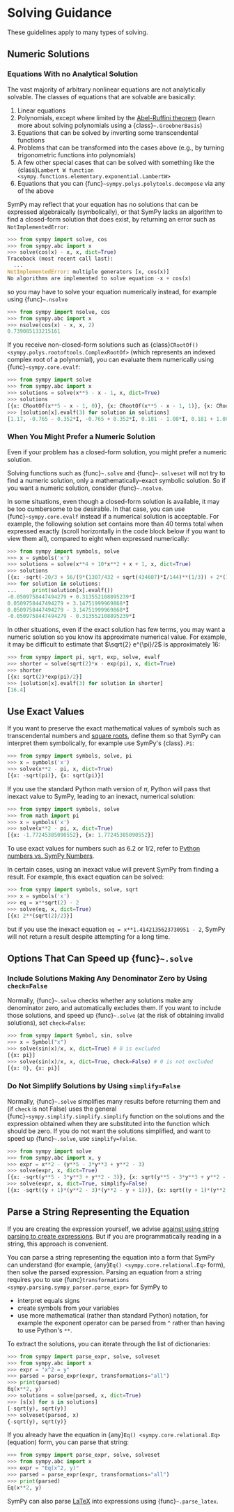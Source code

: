 # Solving Guidance

These guidelines apply to many types of solving.

## Numeric Solutions

### Equations With no Analytical Solution

The vast majority of arbitrary nonlinear equations are not analytically
solvable. The classes of equations that are solvable are basically:
1. Linear equations
2. Polynomials, except where limited by the [Abel-Ruffini
   theorem](https://en.wikipedia.org/wiki/Abel%E2%80%93Ruffini_theorem) (learn
   more about solving polynomials using a {class}`~.GroebnerBasis`)
3. Equations that can be solved by inverting some transcendental functions
4. Problems that can be transformed into the cases above (e.g., by turning
trigonometric functions into polynomials)
5. A few other special cases that can be solved with something like the
{class}`Lambert W function <sympy.functions.elementary.exponential.LambertW>`
6. Equations that you can {func}`~sympy.polys.polytools.decompose` via any of
   the above

SymPy may reflect that your equation has no solutions that can be expressed
algebraically (symbolically), or that SymPy lacks an algorithm to find a
closed-form solution that does exist, by returning an error such as
`NotImplementedError`:

```py
>>> from sympy import solve, cos
>>> from sympy.abc import x
>>> solve(cos(x) - x, x, dict=True)
Traceback (most recent call last):
  ...
NotImplementedError: multiple generators [x, cos(x)]
No algorithms are implemented to solve equation -x + cos(x)
```

so you may have to solve your equation numerically instead, for example using
{func}`~.nsolve`

```py
>>> from sympy import nsolve, cos
>>> from sympy.abc import x
>>> nsolve(cos(x) - x, x, 2)
0.739085133215161
```

If you receive non-closed-form solutions such as {class}`CRootOf()
<sympy.polys.rootoftools.ComplexRootOf>` (which represents an indexed complex
root of a polynomial), you can evaluate them numerically using
{func}`~sympy.core.evalf`:

```py
>>> from sympy import solve
>>> from sympy.abc import x
>>> solutions = solve(x**5 - x - 1, x, dict=True)
>>> solutions
[{x: CRootOf(x**5 - x - 1, 0)}, {x: CRootOf(x**5 - x - 1, 1)}, {x: CRootOf(x**5 - x - 1, 2)}, {x: CRootOf(x**5 - x - 1, 3)}, {x: CRootOf(x**5 - x - 1, 4)}]
>>> [solution[x].evalf(3) for solution in solutions]
[1.17, -0.765 - 0.352*I, -0.765 + 0.352*I, 0.181 - 1.08*I, 0.181 + 1.08*I]
```

### When You Might Prefer a Numeric Solution
Even if your problem has a closed-form solution, you might prefer a numeric
solution.

Solving functions such as {func}`~.solve` and {func}`~.solveset` will not try to
find a numeric solution, only a mathematically-exact symbolic solution. So if
you want a numeric solution, consider {func}`~.nsolve`.

In some situations, even though a closed-form solution is available, it may be
too cumbersome to be desirable. In that case, you can use
{func}`~sympy.core.evalf` instead if a numerical solution is acceptable. For
example, the following solution set contains more than 40 terms total when
expressed exactly (scroll horizontally in the code block below if you want to
view them all), compared to eight when expressed numerically:

```py
>>> from sympy import symbols, solve
>>> x = symbols('x')
>>> solutions = solve(x**4 + 10*x**2 + x + 1, x, dict=True)
>>> solutions
[{x: -sqrt(-20/3 + 56/(9*(1307/432 + sqrt(434607)*I/144)**(1/3)) + 2*(1307/432 + sqrt(434607)*I/144)**(1/3))/2 - sqrt(-40/3 - 2*(1307/432 + sqrt(434607)*I/144)**(1/3) + 2/sqrt(-20/3 + 56/(9*(1307/432 + sqrt(434607)*I/144)**(1/3)) + 2*(1307/432 + sqrt(434607)*I/144)**(1/3)) - 56/(9*(1307/432 + sqrt(434607)*I/144)**(1/3)))/2}, {x: sqrt(-20/3 + 56/(9*(1307/432 + sqrt(434607)*I/144)**(1/3)) + 2*(1307/432 + sqrt(434607)*I/144)**(1/3))/2 - sqrt(-40/3 - 2*(1307/432 + sqrt(434607)*I/144)**(1/3) - 2/sqrt(-20/3 + 56/(9*(1307/432 + sqrt(434607)*I/144)**(1/3)) + 2*(1307/432 + sqrt(434607)*I/144)**(1/3)) - 56/(9*(1307/432 + sqrt(434607)*I/144)**(1/3)))/2}, {x: sqrt(-40/3 - 2*(1307/432 + sqrt(434607)*I/144)**(1/3) - 2/sqrt(-20/3 + 56/(9*(1307/432 + sqrt(434607)*I/144)**(1/3)) + 2*(1307/432 + sqrt(434607)*I/144)**(1/3)) - 56/(9*(1307/432 + sqrt(434607)*I/144)**(1/3)))/2 + sqrt(-20/3 + 56/(9*(1307/432 + sqrt(434607)*I/144)**(1/3)) + 2*(1307/432 + sqrt(434607)*I/144)**(1/3))/2}, {x: sqrt(-40/3 - 2*(1307/432 + sqrt(434607)*I/144)**(1/3) + 2/sqrt(-20/3 + 56/(9*(1307/432 + sqrt(434607)*I/144)**(1/3)) + 2*(1307/432 + sqrt(434607)*I/144)**(1/3)) - 56/(9*(1307/432 + sqrt(434607)*I/144)**(1/3)))/2 - sqrt(-20/3 + 56/(9*(1307/432 + sqrt(434607)*I/144)**(1/3)) + 2*(1307/432 + sqrt(434607)*I/144)**(1/3))/2}]
>>> for solution in solutions:
...     print(solution[x].evalf())
-0.0509758447494279 + 0.313552108895239*I
0.0509758447494279 + 3.14751999969868*I
0.0509758447494279 - 3.14751999969868*I
-0.0509758447494279 - 0.313552108895239*I
```

In other situations, even if the exact solution has few terms, you may want a
numeric solution so you know its approximate numerical value. For example, it
may be difficult to estimate that $\sqrt{2} e^{\pi}/2$ is approximately $16$:

```py
>>> from sympy import pi, sqrt, exp, solve, evalf
>>> shorter = solve(sqrt(2)*x - exp(pi), x, dict=True)
>>> shorter
[{x: sqrt(2)*exp(pi)/2}]
>>> [solution[x].evalf(3) for solution in shorter]
[16.4]
```

## Use Exact Values

If you want to preserve the exact mathematical values of symbols such as
transcendental numbers and [square roots](symbolic-computation), define them so
that SymPy can interpret them symbolically, for example use SymPy's
{class}`.Pi`:

```py
>>> from sympy import symbols, solve, pi
>>> x = symbols('x')
>>> solve(x**2 - pi, x, dict=True)
[{x: -sqrt(pi)}, {x: sqrt(pi)}]
```

If you use the standard Python math version of $\pi$, Python will pass that
inexact value to SymPy, leading to an inexact, numerical solution:

```py
>>> from sympy import symbols, solve
>>> from math import pi
>>> x = symbols('x')
>>> solve(x**2 - pi, x, dict=True)
[{x: -1.77245385090552}, {x: 1.77245385090552}]
```

To use exact values for numbers such as $6.2$ or $1/2$, refer to [Python numbers
vs. SymPy Numbers](python-vs-sympy-numbers).

In certain cases, using an inexact value will prevent SymPy from finding a
result. For example, this exact equation can be solved:

```py
>>> from sympy import symbols, solve, sqrt
>>> x = symbols('x')
>>> eq = x**sqrt(2) - 2
>>> solve(eq, x, dict=True)
[{x: 2**(sqrt(2)/2)}]
```

but if you use the inexact equation `eq = x**1.4142135623730951 - 2`, SymPy will
not return a result despite attempting for a long time. 

## Options That Can Speed up {func}`~.solve`

### Include Solutions Making Any Denominator Zero by Using `check=False`

Normally, {func}`~.solve` checks whether any solutions make any denominator
zero, and automatically excludes them. If you want to include those solutions,
and speed up {func}`~.solve` (at the risk of obtaining invalid solutions), set
`check=False`:

```py
>>> from sympy import Symbol, sin, solve
>>> x = Symbol("x")
>>> solve(sin(x)/x, x, dict=True) # 0 is excluded
[{x: pi}]
>>> solve(sin(x)/x, x, dict=True, check=False) # 0 is not excluded
[{x: 0}, {x: pi}]
```

### Do Not Simplify Solutions by Using `simplify=False`

Normally, {func}`~.solve` simplifies many results before returning them and (if
`check` is not False) uses the general {func}`~sympy.simplify.simplify.simplify`
function on the solutions and the expression obtained when they are substituted
into the function which should be zero. If you do not want the solutions
simplified, and want to speed up {func}`~.solve`, use `simplify=False`.

```py
>>> from sympy import solve
>>> from sympy.abc import x, y
>>> expr = x**2 - (y**5 - 3*y**3 + y**2 - 3)
>>> solve(expr, x, dict=True)
[{x: -sqrt(y**5 - 3*y**3 + y**2 - 3)}, {x: sqrt(y**5 - 3*y**3 + y**2 - 3)}]
>>> solve(expr, x, dict=True, simplify=False)
[{x: -sqrt((y + 1)*(y**2 - 3)*(y**2 - y + 1))}, {x: sqrt((y + 1)*(y**2 - 3)*(y**2 - y + 1))}]
```

## Parse a String Representing the Equation

If you are creating the expression yourself, we advise [against using string
parsing to create expressions](
https://github.com/sympy/sympy/wiki/Idioms-and-Antipatterns#strings-as-input).
But if you are programmatically reading in a string, this approach is
convenient.

You can parse a string representing the equation into a form that SymPy can
understand (for example, {any}`Eq() <sympy.core.relational.Eq>` form), then
solve the parsed expression. Parsing an equation from a string requires you to
use {func}`transformations <sympy.parsing.sympy_parser.parse_expr>` for SymPy to
- interpret equals signs
- create symbols from your variables
-  use more mathematical (rather than standard Python) notation, for example the
exponent operator can be parsed from `^` rather than having to use Python's
`**`.

To extract the solutions, you can iterate through the list of dictionaries:  
    
```py
>>> from sympy import parse_expr, solve, solveset
>>> from sympy.abc import x
>>> expr = "x^2 = y"
>>> parsed = parse_expr(expr, transformations="all")
>>> print(parsed)
Eq(x**2, y)
>>> solutions = solve(parsed, x, dict=True)
>>> [s[x] for s in solutions]
[-sqrt(y), sqrt(y)]
>>> solveset(parsed, x)
{-sqrt(y), sqrt(y)}
```

If you already have the equation in {any}`Eq() <sympy.core.relational.Eq>`
(equation) form, you can parse that string:

```py
>>> from sympy import parse_expr, solve, solveset
>>> from sympy.abc import x
>>> expr = "Eq(x^2, y)"
>>> parsed = parse_expr(expr, transformations="all")
>>> print(parsed)
Eq(x**2, y)
```

SymPy can also parse [LaTeX](https://www.latex-project.org/) into expressions
using {func}`~.parse_latex`. 